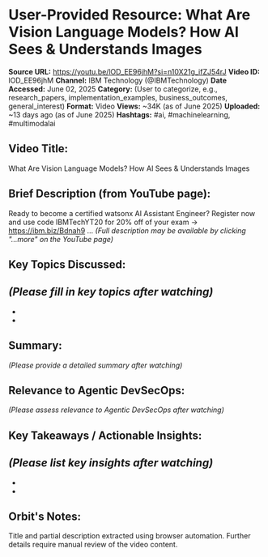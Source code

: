 # User-Provided Resource: What Are Vision Language Models? How AI Sees & Understands Images

**Source URL:** https://youtu.be/lOD_EE96jhM?si=n10X21g_ifZJ54rJ
**Video ID:** lOD_EE96jhM
**Channel:** IBM Technology (@IBMTechnology)
**Date Accessed:** June 02, 2025
**Category:** (User to categorize, e.g., research_papers, implementation_examples, business_outcomes, general_interest)
**Format:** Video
**Views:** ~34K (as of June 2025)
**Uploaded:** ~13 days ago (as of June 2025)
**Hashtags:** #ai, #machinelearning, #multimodalai

## Video Title:
What Are Vision Language Models? How AI Sees & Understands Images

## Brief Description (from YouTube page):
Ready to become a certified watsonx AI Assistant Engineer? Register now and use code IBMTechYT20 for 20% off of your exam → https://ibm.biz/Bdnah9 ...
*(Full description may be available by clicking "...more" on the YouTube page)*

## Key Topics Discussed:
*(Please fill in key topics after watching)*
-   
-   
-   

## Summary:
*(Please provide a detailed summary after watching)*

## Relevance to Agentic DevSecOps:
*(Please assess relevance to Agentic DevSecOps after watching)*

## Key Takeaways / Actionable Insights:
*(Please list key insights after watching)*
-   
-   
-   

## Orbit's Notes:
Title and partial description extracted using browser automation. Further details require manual review of the video content.

